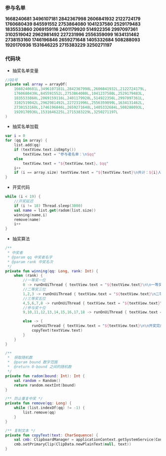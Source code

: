 ### 参与名单

**1668240681 3496107181 2842367998 2606841932 2122724179 1760680439 
845591552 2753864080 1041237580 2529179483 1835533860 2069159116 2401179920 514922356 2997097361 3102519042 
2962981492 227231996 2556359099 1634131462 2738153160 1746196846 2659271648 1405332684 508288093 1920170936 
1531646225 2715383229 3250271197**

### 代码块
- 抽奖名单变量
````kotlin
//QQ号
private val array = arrayOf(
    1668240681L,3496107181L,2842367998L,2606841932L,2122724179L,
    1760680439L,845591552L,2753864080L,1041237580L,2529179483L,
    1835533860L,2069159116L,2401179920L,514922356L,2997097361L,
    3102519042L,2962981492L,227231996L,2556359099L,1634131462L,
    2738153160L,1746196846L,2659271648L,1405332684L,508288093L,
    1920170936L,1531646225L,2715383229L,3250271197L
)
````

- 抽奖名单加载
````kotlin
var i = 0
for (qq in array) {
    list.add(qq)
    if (textView.text.isEmpty())
        textView.text = "参与者名单：\n$qq"
    else
        textView.text = "${textView.text}、$qq"
    i++
    if (i == array.size) textView.text = "${textView.text}\n共计：${i}人"
}
````

- 开奖代码
````kotlin
while (i < 19) {
    //开奖延迟
    if (i != 18) Thread.sleep(3000)
    val name = list.get(radom(list.size))
    winning(name,i)
    remove(name)
    i++
}
````

- 抽奖算法
````kotlin
/**
 * 中奖者
 * @param qq 中奖者名字
 * @param rank 中奖名次
 */
private fun winning(qq: Long, rank: Int) {
    when (rank) {
        //一等奖一位
        0 -> runOnUiThread { textView.text = "${textView.text}\n\n一等奖：$qq" }
        //二等奖三位
        1,2,3 -> runOnUiThread { textView.text = "${textView.text}\n二等奖：$qq" }
        //三等奖五位
        4,5,6,7,8 -> runOnUiThread { textView.text = "${textView.text}\n三等奖：$qq" }
        //参与奖十位
        9,10,11,12,13,14,15,16,17,18 -> runOnUiThread { textView.text = "${textView.text}\n参与奖：$qq" }

        else -> {
            runOnUiThread { textView.text = "${textView.text}\n\n开奖完成" }
            copyText(textView.text)
        }
    }
}

/**
 *  获取随机数
 *  @param bound 数字范围
 *  @return 0-bound 之间的随机数
 */
private fun radom(bound: Int): Int {
    val random = Random()
    return random.nextInt(bound)
}

/** 防止重复中奖 */
private fun remove(qq: Long) {
    while (list.indexOf(qq) != -1) {
        list.remove(qq)
    }
}

/** 复制文本 */
private fun copyText(text: CharSequence) {
    val cmb: ClipboardManager = applicationContext.getSystemService(Context.CLIPBOARD_SERVICE) as ClipboardManager
    cmb.setPrimaryClip(ClipData.newPlainText(null, text))
}
````